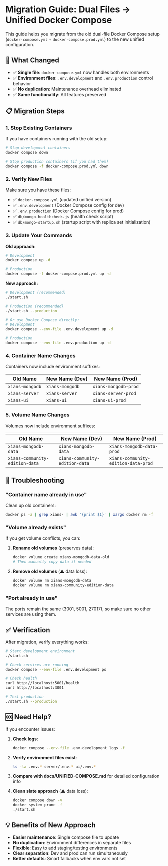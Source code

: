 # Migration Guide: Dual Files → Unified Docker Compose

This guide helps you migrate from the old dual-file Docker Compose setup (`docker-compose.yml` + `docker-compose.prod.yml`) to the new unified configuration.

## 🔄 What Changed

- ✅ **Single file**: `docker-compose.yml` now handles both environments
- ✅ **Environment files**: `.env.development` and `.env.production` control behavior
- ✅ **No duplication**: Maintenance overhead eliminated
- ✅ **Same functionality**: All features preserved

## 📋 Migration Steps

### 1. Stop Existing Containers

If you have containers running with the old setup:

```bash
# Stop development containers
docker compose down

# Stop production containers (if you had them)
docker compose -f docker-compose.prod.yml down
```

### 2. Verify New Files

Make sure you have these files:
- ✅ `docker-compose.yml` (updated unified version)
- ✅ `.env.development` (Docker Compose config for dev)
- ✅ `.env.production` (Docker Compose config for prod)
- ✅ `db/mongo-healthcheck.js` (health check script)
- ✅ `db/mongo-startup.sh` (startup script with replica set initialization)

### 3. Update Your Commands

**Old approach:**
```bash
# Development
docker compose up -d

# Production  
docker compose -f docker-compose.prod.yml up -d
```

**New approach:**
```bash
# Development (recommended)
./start.sh

# Production (recommended)
./start.sh --production

# Or use Docker Compose directly:
# Development
docker compose --env-file .env.development up -d

# Production
docker compose --env-file .env.production up -d
```

### 4. Container Name Changes

Containers now include environment suffixes:

| Old Name | New Name (Dev) | New Name (Prod) |
|----------|----------------|-----------------|
| `xians-mongodb` | `xians-mongodb` | `xians-mongodb-prod` |
| `xians-server` | `xians-server` | `xians-server-prod` |
| `xians-ui` | `xians-ui` | `xians-ui-prod` |

### 5. Volume Name Changes

Volumes now include environment suffixes:

| Old Name | New Name (Dev) | New Name (Prod) |
|----------|----------------|-----------------|
| `xians-mongodb-data` | `xians-mongodb-data` | `xians-mongodb-data-prod` |
| `xians-community-edition-data` | `xians-community-edition-data` | `xians-community-edition-data-prod` |

## 🔧 Troubleshooting

### "Container name already in use"

Clean up old containers:

```bash
docker ps -a | grep xians- | awk '{print $1}' | xargs docker rm -f
```

### "Volume already exists"

If you get volume conflicts, you can:
1. **Rename old volumes** (preserves data):
   ```bash
   docker volume create xians-mongodb-data-old
   # Then manually copy data if needed
   ```

2. **Remove old volumes** (⚠️ data loss):
   ```bash
   docker volume rm xians-mongodb-data
   docker volume rm xians-community-edition-data
   ```

### "Port already in use"

The ports remain the same (3001, 5001, 27017), so make sure no other services are using them.

## ✅ Verification

After migration, verify everything works:

```bash
# Start development environment
./start.sh

# Check services are running
docker compose --env-file .env.development ps

# Check health
curl http://localhost:5001/health
curl http://localhost:3001

# Test production
./start.sh --production
```

## 🆘 Need Help?

If you encounter issues:

1. **Check logs**:
   ```bash
   docker compose --env-file .env.development logs -f
   ```

2. **Verify environment files exist**:
   ```bash
   ls -la .env.* server/.env.* ui/.env.*
   ```

3. **Compare with docs/UNIFIED-COMPOSE.md** for detailed configuration info

4. **Clean slate approach** (⚠️ data loss):
   ```bash
   docker compose down -v
   docker system prune -f
   ./start.sh
   ```

## 💡 Benefits of New Approach

- **Easier maintenance**: Single compose file to update
- **No duplication**: Environment differences in separate files
- **Flexible**: Easy to add staging/testing environments
- **Clear separation**: Dev and prod can run simultaneously
- **Better defaults**: Smart fallbacks when env vars not set 